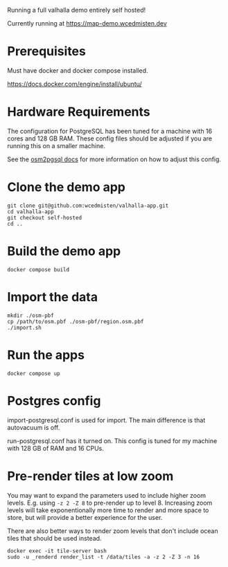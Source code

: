 Running a full valhalla demo entirely self hosted!

Currently running at https://map-demo.wcedmisten.dev

# Prerequisites

Must have docker and docker compose installed.

https://docs.docker.com/engine/install/ubuntu/

# Hardware Requirements

The configuration for PostgreSQL has been tuned for a machine with
16 cores and 128 GB RAM. These config files should be adjusted if
you are running this on a smaller machine.

See the [osm2pgsql docs](https://osm2pgsql.org/doc/manual.html#tuning-the-postgresql-server)
for more information on how to adjust this config.

# Clone the demo app

```
git clone git@github.com:wcedmisten/valhalla-app.git
cd valhalla-app
git checkout self-hosted
cd ..
```

# Build the demo app

```
docker compose build
```

# Import the data

```
mkdir ./osm-pbf
cp /path/to/osm.pbf ./osm-pbf/region.osm.pbf
./import.sh
```

# Run the apps

```
docker compose up
```

# Postgres config

import-postgresql.conf is used for import. 
The main difference is that autovacuum is off.

run-postgresql.conf has it turned on.
This config is tuned for my machine with 128 GB of RAM and 16 CPUs.

# Pre-render tiles at low zoom
You may want to expand the parameters used to include higher zoom levels.
E.g. using `-z 2 -Z 8` to pre-render up to level 8.
Increasing zoom levels will take exponentionally more time to render
and more space to store, but will provide a better experience for the user.

There are also better ways to render zoom levels that don't include 
ocean tiles that should be used instead.

```
docker exec -it tile-server bash
sudo -u _renderd render_list -t /data/tiles -a -z 2 -Z 3 -n 16
```

